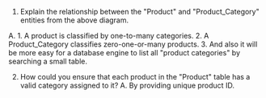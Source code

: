 1. Explain the relationship between the "Product" and "Product_Category" entities from the above diagram.

A.   1. A product is classified by one-to-many categories.
     2. A Product_Category classifies zero-one-or-many products.
     3. And also it will be more easy for a database engine to     list all "product categories" by searching a small table.


2. How could you ensure that each product in the "Product" table has a valid category assigned to it?
A. By providing unique product ID.